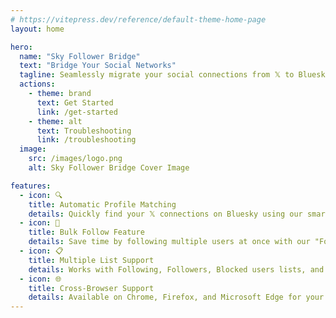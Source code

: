 ```yaml
---
# https://vitepress.dev/reference/default-theme-home-page
layout: home

hero:
  name: "Sky Follower Bridge"
  text: "Bridge Your Social Networks"
  tagline: Seamlessly migrate your social connections from 𝕏 to Bluesky
  actions:
    - theme: brand
      text: Get Started
      link: /get-started
    - theme: alt
      text: Troubleshooting
      link: /troubleshooting
  image:
    src: /images/logo.png
    alt: Sky Follower Bridge Cover Image

features:
  - icon: 🔍
    title: Automatic Profile Matching
    details: Quickly find your 𝕏 connections on Bluesky using our smart profile matching system.
  - icon: 🚀
    title: Bulk Follow Feature
    details: Save time by following multiple users at once with our "Follow All" button.
  - icon: 📋
    title: Multiple List Support
    details: Works with Following, Followers, Blocked users lists, and even public 𝕏 Lists.
  - icon: 🌐
    title: Cross-Browser Support
    details: Available on Chrome, Firefox, and Microsoft Edge for your convenience.
---
```

